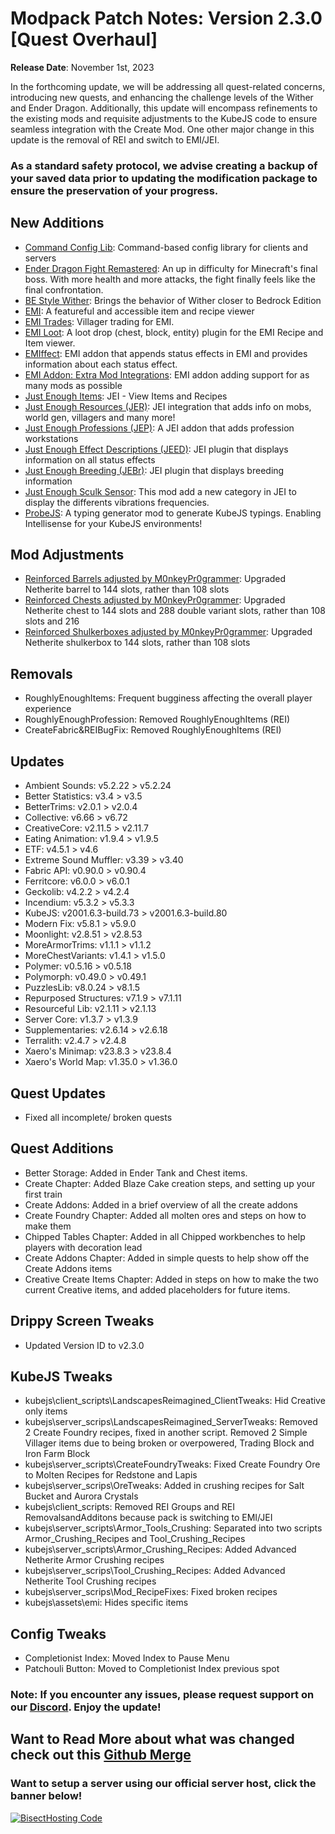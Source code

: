 # Modpack Patch Notes: Version 2.3.0 [Quest Overhaul]
**Release Date**: November 1st, 2023

In the forthcoming update, we will be addressing all quest-related concerns, introducing new quests, and enhancing the challenge levels of the Wither and Ender Dragon. Additionally, this update will encompass refinements to the existing mods and requisite adjustments to the KubeJS code to ensure seamless integration with the Create Mod. One other major change in this update is the removal of REI and switch to EMI/JEI.
### As a standard safety protocol, we advise creating a backup of your saved data prior to updating the modification package to ensure the preservation of your progress.
## New Additions
- [Command Config Lib](https://modrinth.com/mod/command-config): Command-based config library for clients and servers
- [Ender Dragon Fight Remastered](https://modrinth.com/datapack/edf-remastered): An up in difficulty for Minecraft's final boss. With more health and more attacks, the fight finally feels like the final confrontation.
- [BE Style Wither](https://modrinth.com/mod/be-style-wither): Brings the behavior of Wither closer to Bedrock Edition
- [EMI](https://modrinth.com/mod/emi): A featureful and accessible item and recipe viewer
- [EMI Trades](https://modrinth.com/mod/emitrades): Villager trading for EMI.
- [EMI Loot](https://modrinth.com/mod/emi-loot): A loot drop (chest, block, entity) plugin for the EMI Recipe and Item viewer.
- [EMIffect](https://modrinth.com/mod/emiffect): EMI addon that appends status effects in EMI and provides information about each status effect.
- [EMI Addon: Extra Mod Integrations](https://modrinth.com/mod/extra-mod-integrations): EMI addon adding support for as many mods as possible
- [Just Enough Items](https://modrinth.com/mod/jei): JEI - View Items and Recipes 
- [Just Enough Resources (JER)](https://modrinth.com/mod/just-enough-resources-jer): JEI integration that adds info on mobs, world gen, villagers and many more!
- [Just Enough Professions (JEP)](https://modrinth.com/mod/just-enough-professions-jep): A JEI addon that adds profession workstations
- [Just Enough Effect Descriptions (JEED)](https://modrinth.com/mod/just-enough-effect-descriptions-jeed): JEI plugin that displays information on all status effects
- [Just Enough Breeding (JEBr)](https://modrinth.com/mod/justenoughbreeding): JEI plugin that displays breeding information
- [Just Enough Sculk Sensor](https://www.curseforge.com/minecraft/mc-mods/just-enough-sculk-sensor): This mod add a new category in JEI to display the differents vibrations frequencies.
- [ProbeJS](https://www.curseforge.com/minecraft/mc-mods/probejs): A typing generator mod to generate KubeJS typings. Enabling Intellisense for your KubeJS environments!
## Mod Adjustments
- [Reinforced Barrels adjusted by M0nkeyPr0grammer](https://github.com/M0nkeyPr0grammer/reinforced-barrels): Upgraded Netherite barrel to 144 slots, rather than 108 slots
- [Reinforced Chests adjusted by M0nkeyPr0grammer](https://github.com/M0nkeyPr0grammer/reinforced-chests): Upgraded Netherite chest to 144 slots and 288 double variant slots, rather than 108 slots and 216
- [Reinforced Shulkerboxes adjusted by M0nkeyPr0grammer](https://github.com/M0nkeyPr0grammer/reinforced-shulker-boxes): Upgraded Netherite shulkerbox to 144 slots, rather than 108 slots
## Removals
- RoughlyEnoughItems: Frequent bugginess affecting the overall player experience
- RoughlyEnoughProfession: Removed RoughlyEnoughItems (REI)
- CreateFabric&REIBugFix: Removed RoughlyEnoughItems (REI)
## Updates
- Ambient Sounds: v5.2.22 > v5.2.24
- Better Statistics: v3.4 > v3.5
- BetterTrims: v2.0.1 > v2.0.4
- Collective: v6.66 > v6.72
- CreativeCore: v2.11.5 > v2.11.7
- Eating Animation: v1.9.4 > v1.9.5
- ETF: v4.5.1 > v4.6
- Extreme Sound Muffler: v3.39 > v3.40
- Fabric API: v0.90.0 > v0.90.4
- Ferritcore: v6.0.0 > v6.0.1
- Geckolib: v4.2.2 > v4.2.4
- Incendium: v5.3.2 > v5.3.3
- KubeJS: v2001.6.3-build.73 > v2001.6.3-build.80
- Modern Fix: v5.8.1 > v5.9.0
- Moonlight: v2.8.51 > v2.8.53
- MoreArmorTrims: v1.1.1 > v1.1.2
- MoreChestVariants: v1.4.1 > v1.5.0
- Polymer: v0.5.16 > v0.5.18
- Polymorph: v0.49.0 > v0.49.1
- PuzzlesLib: v8.0.24 > v8.1.5
- Repurposed Structures: v7.1.9 > v7.1.11
- Resourceful Lib: v2.1.11 > v2.1.13
- Server Core: v1.3.7 > v1.3.9
- Supplementaries: v2.6.14 > v2.6.18
- Terralith: v2.4.7 > v2.4.8
- Xaero's Minimap: v23.8.3 > v23.8.4
- Xaero's World Map: v1.35.0 > v1.36.0
## Quest Updates
- Fixed all incomplete/ broken quests
## Quest Additions
- Better Storage: Added in Ender Tank and Chest items.
- Create Chapter: Added Blaze Cake creation steps, and setting up your first train
- Create Addons: Added in a brief overview of all the create addons
- Create Foundry Chapter: Added all molten ores and steps on how to make them
- Chipped Tables Chapter: Added in all Chipped workbenches to help players with decoration lead
- Create Addons Chapter: Added in simple quests to help show off the Create Addons items
- Creative Create Items Chapter: Added in steps on how to make the two current Creative items, and added placeholders for future items.
## Drippy Screen Tweaks
- Updated Version ID to v2.3.0
## KubeJS Tweaks
- kubejs\client_scripts\LandscapesReimagined_ClientTweaks: Hid Creative only items
- kubejs\server_scrips\LandscapesReimagined_ServerTweaks: Removed 2 Create Foundry recipes, fixed in another script. Removed 2 Simple Villager items due to being broken or overpowered, Trading Block and Iron Farm Block
- kubejs\server_scripts\CreateFoundryTweaks: Fixed Create Foundry Ore to Molten Recipes for Redstone and Lapis
- kubejs\server_scrips\OreTweaks: Added in crushing recipes for Salt Bucket and Aurora Crystals
- kubejs\client_scripts: Removed REI Groups and REI RemovalsandAdditons because pack is switching to EMI/JEI
- kubejs\server_scripts\Armor_Tools_Crushing: Separated into two scripts Armor_Crushing_Recipes and Tool_Crushing_Recipes
- kubejs\server_scripts\Armor_Crushing_Recipes: Added Advanced Netherite Armor Crushing recipes
- kubejs\server_scrips\Tool_Crushing_Recipes: Added Advanced Netherite Tool Crushing recipes
- kubejs\server_scrips\Mod_RecipeFixes: Fixed broken recipes
- kubejs\assets\emi: Hides specific items
## Config Tweaks
- Completionist Index: Moved Index to Pause Menu
- Patchouli Button: Moved to Completionist Index previous spot
### Note: If you encounter any issues, please request support on our [Discord](https://discord.gg/quenZthXgy). Enjoy the update!
## Want to Read More about what was changed check out this [Github Merge](https://github.com/M0nkeyPr0grammer/Landscapes-Reimagined/commit/f1639d568cc7ae52b94dea5b64e0e8cd0de026bb)
### Want to setup a server using our official server host, click the banner below!
[![BisectHosting Code](https://raw.githubusercontent.com/M0nkeyPr0grammer/Landscapes-Reimagined/main/BH_Landscape_reimagined.png)](https://bisecthosting.com/landscapes_reimagined?r=modrinth+chanelog)
